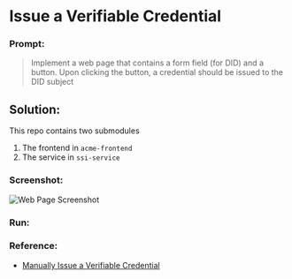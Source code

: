 # Issue a Verifiable Credential

### Prompt:

> Implement a web page that contains a form field (for DID) and a button. Upon clicking the button, a credential should be issued to the DID subject

## Solution:

This repo contains two submodules
1. The frontend in `acme-frontend`
2. The service in `ssi-service`

### Screenshot:

![Web Page Screenshot]()

### Run:



### Reference:

- [Manually Issue a Verifiable Credential](https://developer.tbd.website/docs/tutorials/issue-verifiable-credential-manually/)
